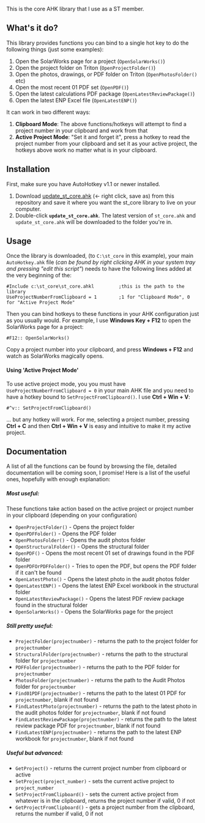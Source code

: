 This is the core AHK library that I use as a ST member.

## What's it do?
This library provides functions you can bind to a single hot key to do the following things (just some examples):

1. Open the SolarWorks page for a project (`OpenSolarWorks()`)
2. Open the project folder on Triton (`OpenProjectFolder()`)
3. Open the photos, drawings, or PDF folder on Triton (`OpenPhotosFolder()` etc)
4. Open the most recent 01 PDF set (`OpenPDF()`)
5. Open the latest calculations PDF package (`OpenLatestReviewPackage()`)
6. Open the latest ENP Excel file (`OpenLatestENP()`)

It can work in two different ways:

1. **Clipboard Mode**: The above functions/hotkeys will attempt to find a project number in your clipboard and work from that
2. **Active Project Mode**: "Set it and forget it", press a hotkey to read the project number from your clipboard and set it as your active project, the hotkeys above work no matter what is in your clipboard.

## Installation

First, make sure you have AutoHotkey v1.1 or newer installed.

1. Download [update_st_core.ahk][updater_url] (<- right click, save as) from this repository and save it where you want the st_core library to live on your computer.
2. Double-click **`update_st_core.ahk`**. The latest version of `st_core.ahk` and `update_st_core.ahk` will be downloaded to the folder you're in.

[updater_url]: https://raw.githubusercontent.com/ngordon-scty/st_core/master/update_st_core.ahk

## Usage
Once the library is downloaded, (to `C:\st_core` in this example), your main `AutoHotkey.ahk` file (*can be found by right clicking AHK in your system tray and pressing "edit this script"*) needs to have the following lines added at the very beginning of the:
```
#Include c:\st_core\st_core.ahkl         ;this is the path to the library
UseProjectNumberFromClipboard = 1        ;1 for "Clipboard Mode", 0 for "Active Project Mode"
```
Then you can bind hotkeys to these functions in your AHK configuration just as you usually would. For example, I use **Windows Key + F12** to open the SolarWorks page for a project:
```
#F12:: OpenSolarWorks()
```
Copy a project number into your clipboard, and press **Windows + F12** and watch as SolarWorks magically opens.

#### Using 'Active Project Mode'
To use active project mode, you you must have `UseProjectNumberFromClipboard = 0` in your main AHK file and you need to have a hotkey bound to `SetProjectFromClipboard()`. I use **Ctrl + Win + V**:
```
#^v:: SetProjectFromClipboard()
```
... but any hotkey will work. For me, selecting a project number, pressing **Ctrl + C** and then **Ctrl + Win + V** is easy and intuitive to make it my active project.

## Documentation
A list of all the functions can be found by browsing the file, detailed documentation will be coming soon, I promise! Here is a list of the useful ones, hopefully with enough explanation:
##### Most useful:
These functions take action based on the active project or project number in your clipboard (depending on your configuration)
* `OpenProjectFolder()` - Opens the project folder
* `OpenPDFFolder()` - Opens the PDF folder
* `OpenPhotosFolder()` - Opens the audit photos folder
* `OpenStructuralFolder()` - Opens the structural folder
* `OpenPDF()` - Opens the most recent 01 set of drawings found in the PDF folder
* `OpenPDFOrPDFFolder()` - Tries to open the PDF, but opens the PDF folder if it can't be found
* `OpenLatestPhoto()` - Opens the latest photo in the audit photos folder
* `OpenLatestENP()` - Opens the latest ENP Excel workbook in the structural folder
* `OpenLatestReviewPackage()` - Opens the latest PDF review package found in the structural folder
* `OpenSolarWorks()` - Opens the SolarWorks page for the project

##### Still pretty useful:
* `ProjectFolder(projectnumber)` - returns the path to the project folder for `projectnumber`
* `StructuralFolder(projectnumber)` - returns the path to the structural folder for `projectnumber`
* `PDFFolder(projectnumber)` - returns the path to the PDF folder for `projectnumber`
* `PhotosFolder(projectnumber)` - returns the path to the Audit Photos folder for `projectnumber`
* `Find01PDF(projectnumber)` - returns the path to the latest 01 PDF for `projectnumber`, blank if not found
* `FindLatestPhoto(projectnumber)` - returns the path to the latest photo in the audit photos folder for `projectnumber`, blank if not found
* `FindLatestReviewPackage(projectnumber)` - returns the path to the latest review package PDF for `projectnumber`, blank if not found
* `FindLatestENP(projectnumber)` - returns the path to the latest ENP workbook for `projectnumber`, blank if not found

##### Useful but advanced:
* `GetProject()` - returns the current project number from clipboard or active
* `SetProject(project_number)` - sets the current active project to `project_number`
* `SetProjectFromClipboard()` - sets the current active project from whatever is in the clipboard, returns the project number if valid, 0 if not
* `GetProjectFromClipboard()` - gets a project number from the clipboard, returns the number if valid, 0 if not